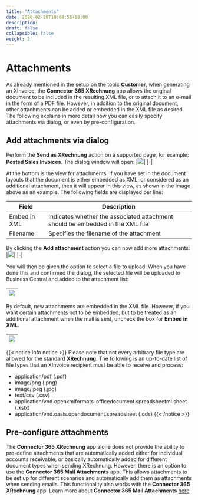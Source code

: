 ```yaml
---
title: "Attachments"
date: 2020-02-28T10:08:56+09:00
description: 
draft: false
collapsible: false
weight: 2
---
```

# Attachments

As already mentioned in the setup on the topic [**Customer**](en-us/apps/xrechnung/first-steps/setup/setup-customer), 
when generating an XInvoice, the **Connector 365 XRechnung** app allows the original document to be included in the resulting XML file, 
or to attach it to an e-mail in the form of a PDF file.
However, in addition to the original document, other attachments can be added or embedded in the XML file as desired.
The following explains in more detail how you can easily specify attachments via dialog, or even by pre-configuration.

## Add attachments via dialog

Perform the **Send as XRechnung** action on a supported page, for example: **Posted Sales Invoices**.
The dialog window will open: 
|![](images/apps/XRechnung/us/xr_dialog_source_doc_embedded.png)|
|-|

At the bottom is the view for attachments.
If you have set in the document layouts that the document is either embedded as XML, or considered as an additional attachment,
then it will appear in this view, as shown in the image above as an example.
The following fields are displayed per line:

| Field | Description |
|-|-|
| Embed in XML | Indicates whether the associated attachment should be embedded in the XML file |
| Filename | Specifies the filename of the attachment |

By clicking the **Add attachment** action you can now add more attachments:
|![](images/apps/XRechnung/us/xr_dialog_anhaenge_hinzufuegen.png)|
|-|

You will then be given the option to select a file to upload.
When you have done this and confirmed the dialog, the selected file will be uploaded to Business Central and 
added to the attachment list:

|![](images/apps/XRechnung/us/xr_dialog_add_attachment.png)|
|-|

By default, new attachments are embedded in the XML file.
However, if you want certain attachments not to be embedded, but to be treated as an additional attachment when the mail is sent,
uncheck the box for **Embed in XML**.

|![](images/apps/XRechnung/us/xr_dialog_do_not_embedd_attachment.png)|
|-|

{{< notice info notice >}}
Please note that not every arbitrary file type are allowed for the standard **XRechnung**.
The following is an up-to-date list of file types that an XInvoice recipient must be able to receive and process:

* application/pdf (.pdf)
* image/png (.png)
* image/jpeg (.jpg)
* text/csv (.csv)
* application/vnd.openxmlformats-officedocument.spreadsheetml.sheet (.xslx)
* application/vnd.oasis.opendocument.spreadsheet (.ods)
{{< /notice >}}

## Pre-configure attachments

The **Connector 365 XRechnung** app alone does not provide the ability to pre-define attachments that are automatically added either for individual accounts receivable, or basically 
automatically added for different document types when sending XRechnung. 
However, there is an option to use the **Connector 365 Mail Attachments** app. This allows attachments to be set up
for different scenarios and automatically add them as attachments when sending emails. 
This functionality also works with the **Connector 365 XRechnung** app. 
Learn more about **Connector 365 Mail Attachments** [here](en-us/apps/mail-attachments-plus).